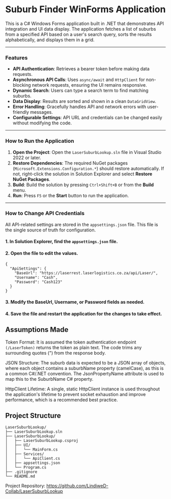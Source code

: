 # Suburb Finder WinForms Application

This is a C# Windows Forms application built in .NET that demonstrates API integration and UI data display. The application fetches a list of suburbs from a specified API based on a user's search query, sorts the results alphabetically, and displays them in a grid.

---

### Features

- **API Authentication**: Retrieves a bearer token before making data requests.
- **Asynchronous API Calls**: Uses `async/await` and `HttpClient` for non-blocking network requests, ensuring the UI remains responsive.
- **Dynamic Search**: Users can type a search term to find matching suburbs.
- **Data Display**: Results are sorted and shown in a clean `DataGridView`.
- **Error Handling**: Gracefully handles API and network errors with user-friendly messages.
- **Configurable Settings**: API URL and credentials can be changed easily without modifying the code.

---

### How to Run the Application

1. **Open the Project**: Open the `LaserSuburbLookup.sln` file in Visual Studio 2022 or later.
2. **Restore Dependencies**: The required NuGet packages (`Microsoft.Extensions.Configuration.*`) should restore automatically. If not, right-click the solution in Solution Explorer and select **Restore NuGet Packages**.
3. **Build**: Build the solution by pressing `Ctrl+Shift+B` or from the **Build** menu.
4. **Run**: Press `F5` or the **Start** button to run the application.

---

### How to Change API Credentials

All API-related settings are stored in the `appsettings.json` file. This file is the single source of truth for configuration.

#### 1. In Solution Explorer, find the `appsettings.json` file.
#### 2. Open the file to edit the values.

```
{
  "ApiSettings": {
    "BaseUrl": "https://laserrest.laserlogistics.co.za/api/Laser/",
    "Username": "Cash",
    "Password": "Cash123"
  }
}
```
#### 3. Modify the BaseUrl, Username, or Password fields as needed.

#### 4. Save the file and restart the application for the changes to take effect.

## Assumptions Made
Token Format: It is assumed the token authentication endpoint `(/LaserToken)` returns the token as plain text. The code trims any surrounding quotes (") from the response body.

JSON Structure: The suburb data is expected to be a JSON array of objects, where each object contains a suburbName property (camelCase), as this is a common C#/.NET convention. The JsonPropertyName attribute is used to map this to the SuburbName C# property.

HttpClient Lifetime: A single, static HttpClient instance is used throughout the application's lifetime to prevent socket exhaustion and improve performance, which is a recommended best practice.

## Project Structure
```
LaserSuburbLookup/
├── LaserSuburbLookup.sln
├── LaserSuburbLookup/
│   ├── LaserSuburbLookup.csproj
│   ├── UI/
│   │   └── MainForm.cs
│   ├── Services/
│   │   └── ApiClient.cs
│   ├── appsettings.json
│   └── Program.cs
├── .gitignore
└── README.md
```
Project Repository: https://github.com/LindiweD-Collab/LaserSuburbLookup

